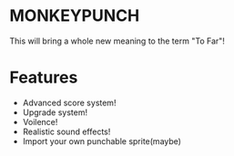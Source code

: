 MONKEYPUNCH
===========

This will bring a whole new meaning to the term "To Far"!
	
  Features
============
* Advanced score system! 
* Upgrade system!
* Voilence!
* Realistic sound effects!
* Import your own punchable sprite(maybe)


	
